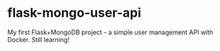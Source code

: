 # flask-mongo-user-api
My first Flask+MongoDB project - a simple user management API with Docker. Still learning!  
